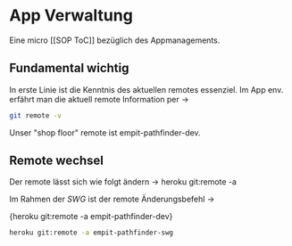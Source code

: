 # App Verwaltung

Eine micro [[SOP ToC]] bezüglich des Appmanagements. 


## Fundamental wichtig

In erste Linie ist die Kenntnis des aktuellen remotes essenziel. Im App env. erfährt man die aktuell remote Information per →

```bash
git remote -v
```

Unser "shop floor" remote ist empit-pathfinder-dev. 


## Remote wechsel

Der remote lässt sich wie folgt ändern → heroku git:remote -a <app>

Im Rahmen der *SWG* ist der remote Änderungsbefehl →

{heroku git:remote -a empit-pathfinder-dev}

```bash
heroku git:remote -a empit-pathfinder-swg
```
